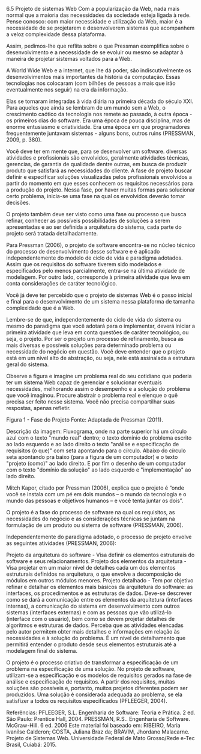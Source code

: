 6.5 Projeto de sistemas Web
Com a popularização da Web, nada mais normal que a maioria das necessidades da sociedade esteja ligada à rede. Pense conosco: com maior necessidade e utilização da Web, maior é a necessidade de se projetarem e desenvolverem sistemas que acompanhem a veloz complexidade dessa plataforma.

Assim, pedimos-lhe que reflita sobre o que Pressman exemplifica sobre o desenvolvimento e a necessidade de se evoluir ou mesmo se adaptar à maneira de projetar sistemas voltados para a Web.

A World Wide Web e a internet, que lhe dá poder, são indiscutivelmente os desenvolvimentos mais importantes da história da computação. Essas tecnologias nos colocaram (com bilhões de pessoas a mais que irão eventualmente nos seguir) na era da informação. 

Elas se tornaram integradas à vida diária na primeira década do século XXI. Para aqueles que ainda se lembram de um mundo sem a Web, o crescimento caótico da tecnologia nos remete ao passado, à outra época - os primeiros dias do software. Era uma época de pouca disciplina, mas de enorme entusiasmo e criatividade. Era uma época em que programadores frequentemente juntavam sistemas - alguns bons, outros ruins (PRESSMAN, 2009, p. 380). 

Você deve ter em mente que, para se desenvolver um software. diversas atividades e profissionais são envolvidos, geralmente atividades técnicas, gerencias, de garantia de qualidade dentre outras, em busca de produzir produto que satisfará as necessidades do cliente. A fase de projeto buscar definir e especificar soluções visualizadas pelos profissionais envolvidos a partir do momento em que esses conhecem os requisitos necessários para a produção do projeto. Nessa fase, por haver muitas formas para solucionar certo problema, inicia-se uma fase na qual os envolvidos deverão tomar decisões. 

O projeto também deve ser visto como uma fase ou processo que busca refinar, conhecer as possíveis possibilidades de soluções a serem apresentadas e ao ser definida a arquitetura do sistema, cada parte do projeto será tratada detalhadamente.

Para Pressman (2006), o projeto de software encontra-se no núcleo técnico do processo de desenvolvimento desse software e é aplicado independentemente do modelo de ciclo de vida e paradigma adotados.  Assim que os requisitos do software tiverem sido modelados e especificados pelo menos parcialmente, entra-se na última atividade de modelagem. Por outro lado, corresponde à primeira atividade que leva em conta considerações de caráter tecnológico.

Você já deve ter percebido que o projeto de sistemas Web é o passo inicial e final para o desenvolvimento de um sistema nessa plataforma de tamanha complexidade que é a Web. 

Lembre-se de que, independentemente do ciclo de vida do sistema ou mesmo do paradigma que você adotará para o implementar, deverá iniciar a primeira atividade que leva em conta questões de caráter tecnológico, ou seja, o projeto. Por ser o projeto um processo de refinamento, busca as mais diversas e possíveis soluções para determinado problema ou necessidade do negócio em questão. Você deve entender que o projeto está em um nível alto de abstração, ou seja, nele está assinalada a estrutura geral do sistema.

Observe a figura e imagine um problema real do seu cotidiano que poderia ter um sistema Web capaz de gerenciar e solucionar eventuais necessidades, melhorando assim o desempenho e a solução do problema que você imaginou. Procure abstrair o problema real e elenque o quê precisa ser feito nesse sistema. Você não precisa compartilhar suas respostas, apenas refletir.  

Figura 1 - Fase do Projeto
Fonte: Adaptada de Pressman (2011).

Descrição da imagem: Fluxograma, onde na parte superior há um círculo azul com o texto "mundo real" dentro; o texto domínio do problema escrito ao lado esquerdo e ao lado direito o texto "análise e especificação de requisitos (o que)" com seta apontando para o círculo. Abaixo do círculo seta apontando pra baixo (para a figura de um computador) e o texto "projeto (como)" ao lado direito.  E por fim o desenho de um computador com o texto "domínio da solução" ao lado esquerdo e "implementação" ao lado direito.

Mitch Kapor, citado por Pressman (2006), explica que o projeto é “onde você se instala com um pé em dois mundos – o mundo da tecnologia e o mundo das pessoas e objetivos humanos – e você tenta juntar os dois”.

O projeto é a fase do processo de software na qual os requisitos, as necessidades do negócio e as considerações técnicas se juntam na formulação de um produto ou sistema de software (PRESSMAN, 2006).

Independentemente do paradigma adotado, o processo de projeto envolve as seguintes atividades (PRESSMAN, 2006):

Projeto da arquitetura do software - Visa definir os elementos estruturais do software e seus relacionamentos.
Projeto dos elementos da arquitetura - Visa projetar em um maior nível de detalhes cada um dos elementos estruturais definidos na arquitetura, o que envolve a decomposição de módulos em outros módulos menores.
Projeto detalhado - Tem por objetivo refinar e detalhar os elementos mais básicos da arquitetura do software: as interfaces, os procedimentos e as estruturas de dados. Deve-se descrever como se dará a comunicação entre os elementos da arquitetura (interfaces internas), a comunicação do sistema em desenvolvimento com outros sistemas (interfaces externas) e com as pessoas que vão utilizá-lo (interface com o usuário), bem como se devem projetar detalhes de algoritmos e estruturas de dados.
Perceba que as atividades elencadas pelo autor permitem obter mais detalhes e informações em relação às necessidades e à solução do problema. É um nível de detalhamento que permitirá entender o produto desde seus elementos estruturais até a modelagem final do sistema.

O projeto é o processo criativo de transformar a especificação de um problema na especificação de uma solução. No projeto de software, utilizam-se a especificação e os modelos de requisitos gerados na fase de análise e especificação de requisitos. A partir dos requisitos, muitas soluções são possíveis e, portanto, muitos projetos diferentes podem ser produzidos. Uma solução é considerada adequada ao problema, se ela satisfizer a todos os requisitos especificados (PFLEEGER, 2004).

Referências:
PFLEEGER, S.L. Engenharia de Software: Teoria e Prática. 2 ed. São Paulo: Prentice Hall, 2004.
PRESSMAN, R.S.. Engenharia de Software. McGraw-Hill. 6 ed. 2006
Este material foi baseado em:
RIBEIRO, Maria Ivanilse Calderon; COSTA, Juliana Braz da; BRAVIM, Jhordano Malacarne. Projeto de Sistemas Web. Universidade Federal de Mato Grosso/Rede e-Tec Brasil, Cuiabá: 2015.